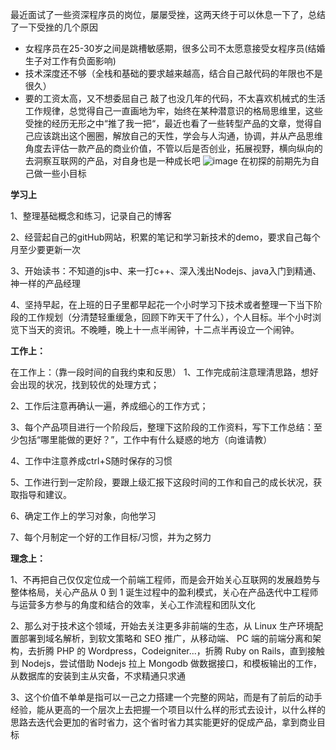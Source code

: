  最近面试了一些资深程序员的岗位，屡屡受挫，这两天终于可以休息一下了，总结了一下受挫的几个原因

 - 女程序员在25-30岁之间是跳槽敏感期，很多公司不太愿意接受女程序员(结婚生子对工作有负面影响)
 - 技术深度还不够（全栈和基础的要求越来越高，结合自己敲代码的年限也不是很久）
 - 要的工资太高，又不想委屈自己
 敲了也没几年的代码，不太喜欢机械式的生活工作规律，总觉得自己一直画地为牢，始终在某种潜意识的格局思维里，这些受挫的经历无形之中“推了我一把“，最近也看了一些转型产品的文章，觉得自己应该跳出这个圈圈，解放自己的天性，学会与人沟通，协调，并从产品思维角度去评估一款产品的商业价值，不管以后是否创业，拓展视野，横向纵向的去洞察互联网的产品，对自身也是一种成长吧
 ![image](https://zhaishuangshuang.github.io/images/blog/product2.jpg)
 在初探的前期先为自己做一些小目标

 **学习上**

1、整理基础概念和练习，记录自己的博客

2、经营起自己的gitHub网站，积累的笔记和学习新技术的demo，要求自己每个月至少要更新一次

3、开始读书：不知道的js中、来一打c++、深入浅出Nodejs、java入门到精通、神一样的产品经理

4、坚持早起，在上班的日子里都早起花一个小时学习下技术或者整理一下当下阶段的工作规划（分清楚轻重缓急，回顾下昨天干了什么），个人目标。半个小时浏览下当天的资讯。不晚睡，晚上十一点半闹钟，十二点半再设立一个闹钟。

**工作上：**

在工作上：（靠一段时间的自我约束和反思）
1、工作完成前注意理清思路，想好会出现的状况，找到较优的处理方式；

2、工作后注意再确认一遍，养成细心的工作方式；

3、每个产品项目进行一个阶段后，整理下这阶段的工作资料，写下工作总结：至少包括“哪里能做的更好？”，工作中有什么疑惑的地方（向谁请教）

4、工作中注意养成ctrl+S随时保存的习惯

5、工作进行到一定阶段，要跟上级汇报下这段时间的工作和自己的成长状况，获取指导和建议。

6、确定工作上的学习对象，向他学习

7、每个月制定一个好的工作目标/习惯，并为之努力

**理念上：**

1、不再把自己仅仅定位成一个前端工程师，而是会开始关心互联网的发展趋势与整体格局，关心产品从 0 到 1 诞生过程中的盈利模式，关心在产品迭代中工程师与运营多方参与的角度和结合的效率，关心工作流程和团队文化

2、那么对于技术这个领域，开始去关注更多非前端的生态，从 Linux 生产环境配置部署到域名解析，到软文策略和 SEO 推广，从移动端、 PC 端的前端分离和架构，去折腾 PHP 的 Wordpress，Codeigniter...，折腾 Ruby on Rails，直到接触到 Nodejs，尝试借助 Nodejs 拉上 Mongodb 做数据接口，和模板输出的工作，从数据库的安装到主从灾备，不求精通只求通

3、这个价值不单单是指可以一己之力搭建一个完整的网站，而是有了前后的动手经验，能从更高的一个层次上去把握一个项目以什么样的形式去设计，以什么样的思路去迭代会更加的省时省力，这个省时省力其实能更好的促成产品，拿到商业目标
 